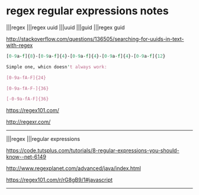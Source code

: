 # regex regular expressions notes

|||regex
|||regex uuid
|||uuid
|||guid
|||regex guid

<http://stackoverflow.com/questions/136505/searching-for-uuids-in-text-with-regex>

```perl
[0-9a-f]{8}-[0-9a-f]{4}-[0-9a-f]{4}-[0-9a-f]{4}-[0-9a-f]{12}

Simple one, whicn doesn't always work:

[0-9a-fA-F]{24}

[0-9a-fA-F-]{36}

[-0-9a-fA-F]{36}
```

<https://regex101.com/>

<http://regexr.com/>

---

|||regex |||regular expressions

<https://code.tutsplus.com/tutorials/8-regular-expressions-you-should-know--net-6149>

<http://www.regexplanet.com/advanced/java/index.html>

<https://regex101.com/r/rG8gB9/1#javascript>

---
